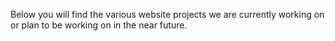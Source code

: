 <webui-data data-page-title="Website Projects" data-page-subtitle=""></webui-data>
<webui-data data-page-next-page='{"name":"About","href":"/about"}'></webui-data>

Below you will find the various website projects we are currently working on or plan to be working on in the near future.

<webui-cards src="/cards/websites.json" card-width="500"></webui-cards>
